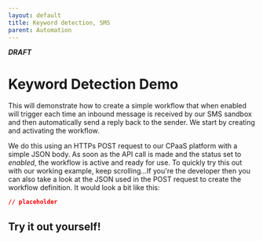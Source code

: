 ```yaml
---
layout: default
title: Keyword detection, SMS
parent: Automation
---
```


**_DRAFT_**

# Keyword Detection Demo

This will demonstrate how to create a simple workflow that when enabled will trigger each time an inbound message is received by our SMS sandbox and then automatically send a reply back to the sender.
We start by creating and activating the workflow.

We do this using an HTTPs POST request to our CPaaS platform with a simple JSON body.  As soon as the API call is made and the status set to _enabled_, the workflow is active and ready for use.
To quickly try this out with our working example, keep scrolling...If you're the developer then you can also take a look at the JSON used in the POST request to create the workflow definition.
It would look a bit like this:

```json
// placeholder

```

## Try it out yourself!
